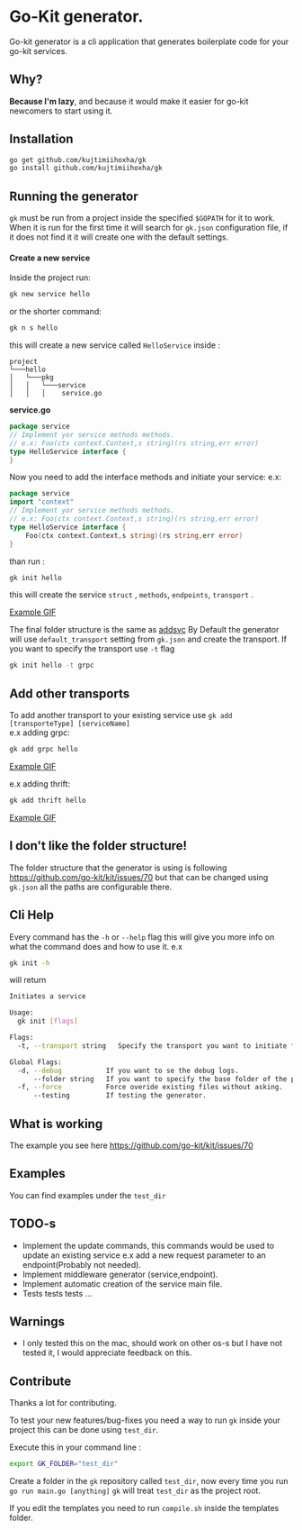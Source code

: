 # Go-Kit generator.
Go-kit generator is a cli application that generates boilerplate code for your go-kit services.

## Why?

**Because I'm lazy**, and because it would make it easier for go-kit newcomers to start using it.

## Installation
```bash
go get github.com/kujtimiihoxha/gk
go install github.com/kujtimiihoxha/gk
```
## Running the generator
`gk` must be run from a project inside the specified `$GOPATH` for it to work.
When it is run for the first time it will search for `gk.json` configuration file, if it does not find it it will create one
with the default settings.

#### Create a new service
Inside the project run:
```bash
gk new service hello
```
or the shorter command:
```bash
gk n s hello
```
this will create a new service called `HelloService` inside :
```
project
└───hello
│   └───pkg
│   │   └───service
│   │   │    service.go
```
**service.go**
```go
package service
// Implement yor service methods methods.
// e.x: Foo(ctx context.Context,s string)(rs string,err error)
type HelloService interface {
}
```
Now you need to add the interface methods and initiate your service:
e.x:
```go
package service
import "context"
// Implement yor service methods methods.
// e.x: Foo(ctx context.Context,s string)(rs string,err error)
type HelloService interface {
	Foo(ctx context.Context,s string)(rs string,err error)
}
```
than run : 
```bash
gk init hello
```
this will create the service `struct` , `methods`, `endpoints`, `transport` .

[Example GIF](https://drive.google.com/open?id=0B11R03qTqELWbk9nYXRtOTRQdDg)

The final folder structure is the same as  [addsvc](https://github.com/peterbourgon/go-microservices/tree/master/addsvc) 
By Default the generator will use `default_transport` setting from `gk.json` and create the transport. If you want to specify
the transport use `-t` flag
```bash
gk init hello -t grpc
```

## Add other transports
To add another transport to your existing service use `gk add [transporteType] [serviceName]`   
e.x adding grpc:
```bash
gk add grpc hello
```
[Example GIF](https://drive.google.com/open?id=0B11R03qTqELWZE9mcEhZVHhFWFk)

e.x adding thrift:
```bash
gk add thrift hello
```
[Example GIF](https://drive.google.com/open?id=0B11R03qTqELWbE9VeFB2ZDdhb2c)

## I don't like the folder structure!

The folder structure that the generator is using is following https://github.com/go-kit/kit/issues/70 but 
that can be changed using `gk.json` all the paths are configurable there.

## Cli Help
Every command has the `-h` or `--help` flag this will give you more info on what the command does and how to use it.
e.x 
```bash
gk init -h
```
will return
```bash
Initiates a service

Usage:
  gk init [flags]

Flags:
  -t, --transport string   Specify the transport you want to initiate for the service

Global Flags:
  -d, --debug           If you want to se the debug logs.
      --folder string   If you want to specify the base folder of the project.
  -f, --force           Force overide existing files without asking.
      --testing         If testing the generator.

```
## What is working
The example you see here  https://github.com/go-kit/kit/issues/70

## Examples
You can find examples under the `test_dir`

## TODO-s

 - Implement the update commands, this commands would be used to update an existing service e.x add 
 a new request parameter to an endpoint(Probably not needed).
 - Implement middleware generator (service,endpoint).
 - Implement automatic creation of the service main file.
 - Tests tests tests ...
## Warnings

- I only tested this on the mac, should work on other os-s but I have not tested it, I would appreciate feedback on this. 
## Contribute
Thanks a lot for contributing. 

To test your new features/bug-fixes you need a way to run `gk` inside your project this can be done using `test_dir`.

Execute this in your command line :
```bash
export GK_FOLDER="test_dir" 
```
Create a folder in the `gk` repository called `test_dir`, now every time you run `go run main.go [anything]`
`gk` will treat `test_dir` as the project root.

If you edit the templates you need to run `compile.sh` inside the templates folder.
 
